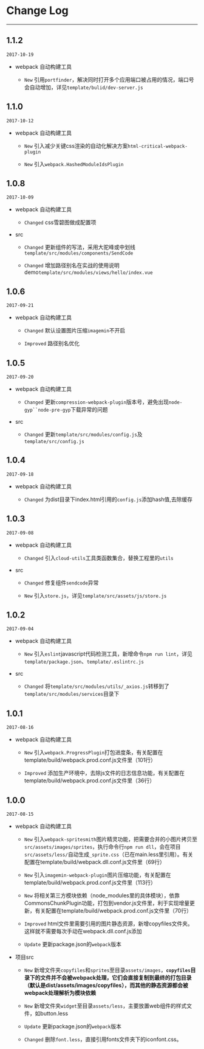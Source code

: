 # Change Log
---

## 1.1.2
 
`2017-10-19`
 
- webpack 自动构建工具
 
   - `New` 引用`portfinder`，解决同时打开多个应用端口被占用的情况，端口号会自动增加，详见`template/bulid/dev-server.js`
   
   
## 1.1.0
 
`2017-10-12`
 
- webpack 自动构建工具
 
   - `New` 引入减少关键css渲染的自动化解决方案`html-critical-webpack-plugin`
   
   - `New` 引入`webpack.HashedModuleIdsPlugin`

## 1.0.8
 
`2017-10-09`
 
- webpack 自动构建工具
 
   - `Changed` css雪碧图做成配置项
   
- src
    
   - `Changed` 更新组件的写法，采用大驼峰或中划线`template/src/modules/components/SendCode`
    
   - `Changed` 增加路径别名在实战的使用说明demo`template/src/modules/views/hello/index.vue`

## 1.0.6
 
`2017-09-21`
 
- webpack 自动构建工具
 
   - `Changed` 默认设置图片压缩`imagemin`不开启
   
   - `Improved` 路径别名优化
   
## 1.0.5
 
`2017-09-20`
 
- webpack 自动构建工具
 
   - `Changed` 更新`compression-webpack-plugin`版本号，避免出现`node-gyp``node-pre-gyp`下载异常的问题
   
- src
    
   - `Changed` 更新`template/src/modules/config.js`及`template/src/config.js` 
      
   
## 1.0.4
 
`2017-09-18`
 
- webpack 自动构建工具
 
   - `Changed` 为dist目录下index.html引用的`config.js`添加hash值,去除缓存

## 1.0.3
 
`2017-09-08`
 
- webpack 自动构建工具
 
   - `Changed` 引入`cloud-utils`工具类函数集合，替换工程里的`utils`
 
- src
 
   - `Changed` 修复组件`sendcode`异常 
   
   - `New` 引入`store.js`，详见`template/src/assets/js/store.js` 
   
## 1.0.2
 
`2017-09-04`
 
- webpack 自动构建工具
 
   - `New` 引入`eslint`javascript代码检测工具，新增命令`npm run lint`，详见`template/package.json`、`template/.eslintrc.js`
 
- src
 
   - `Changed` 将`template/src/modules/utils/_axios.js`转移到了`template/src/modules/services`目录下 
   
## 1.0.1

`2017-08-16`

- webpack 自动构建工具

  - `New` 引入`webpack.ProgressPlugin`打包进度条，有关配置在template/build/webpack.prod.conf.js文件里（101行）

  - `Improved` 添加生产环境中，去除js文件的日志信息功能，有关配置在template/build/webpack.prod.conf.js文件里（36行） 
  

## 1.0.0

`2017-08-15`

- webpack 自动构建工具

  - `New` 引入`webpack-spritesmith`图片精灵功能，把需要合并的小图片拷贝至`src/assets/images/sprites`，执行命令行`npm run dll`，会在项目`src/assets/less/`自动生成`_sprite.css`（已在main.less里引用）。有关配置在template/build/webpack.dll.conf.js文件里（69行）

  - `New` 引入`imagemin-webpack-plugin`图片压缩功能，有关配置在template/build/webpack.prod.conf.js文件里（113行）

  - `New` 将相关第三方模块依赖（node_modules里的具体模块），依靠CommonsChunkPlugin功能，打包到vendor.js文件里，利于实现增量更新，有关配置在template/build/webpack.prod.conf.js文件里（70行）

  - `Improved` html文件里需要引用的图片静态资源，新增copyfiles文件夹。这样就不需要每次手动在webpack.dll.conf.js添加

  - `Update` 更新package.json的`webpack`版本

- 项目src

  - `New` 新增文件夹`copyfiles`和`sprites`至目录`assets/images`，**`copyfiles`目录下的文件并不会被webpack处理，它们会直接复制到最终的打包目录（默认是dist/assets/images/copyfiles），而其他的静态资源都会被webpack处理解析为模块依赖**

  - `New` 新增文件夹`widget`至目录`assets/less`，主要放置web组件的样式文件，如button.less

  - `Update` 更新package.json的`webpack`版本

  - `Changed` 删除`font.less`，直接引用fonts文件夹下的iconfont.css。
